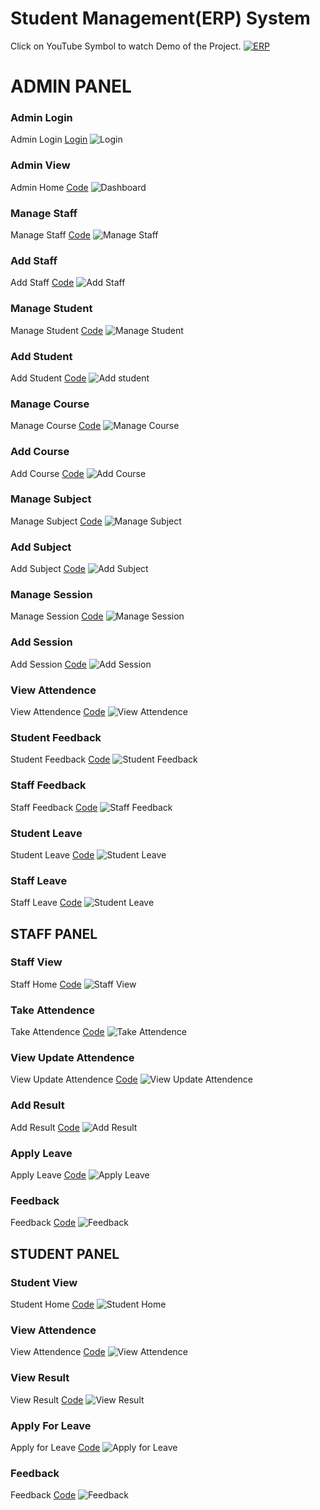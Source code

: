 # Student Management(ERP) System
Click on YouTube Symbol to watch Demo of the Project.
[![ERP](https://github.com/imakash28/Student-Management-ERP-System/blob/main/Student%20Management%20System%20Project%20In%20Django%20Source%20Code/media/Youtube.jpeg?raw=true)](https://youtu.be/4R0jwUYOc6s"Demo")


# ADMIN PANEL

### Admin Login
Admin Login [Login](https://github.com/imakash28/Student-Management-ERP-System/blob/main/Student%20Management%20System%20Project%20In%20Django%20Source%20Code/student_management_app/LoginCheckMiddleWare.py#L6)
![Login](https://github.com/imakash28/Student-Management-ERP-System/blob/main/Student%20Management%20System%20Project%20In%20Django%20Source%20Code/media/Admin%20Snapshots/Login.jpeg?raw=true)

### Admin View
Admin Home [Code](https://github.com/imakash28/Student-Management-ERP-System/blob/main/Student%20Management%20System%20Project%20In%20Django%20Source%20Code/student_management_app/HodViews.py)
![Dashboard](https://github.com/imakash28/Student-Management-ERP-System/blob/main/Student%20Management%20System%20Project%20In%20Django%20Source%20Code/media/Admin%20Snapshots/Admin%20Dashboard.jpeg?raw=true)

### Manage Staff
Manage Staff [Code](https://github.com/imakash28/Student-Management-ERP-System/blob/main/Student%20Management%20System%20Project%20In%20Django%20Source%20Code/student_management_app/HodViews.py#L119)
![Manage Staff](https://github.com/imakash28/Student-Management-ERP-System/blob/main/Student%20Management%20System%20Project%20In%20Django%20Source%20Code/media/Admin%20Snapshots/Manage%20Staff.jpeg?raw=true)

### Add Staff
Add Staff [Code](https://github.com/imakash28/Student-Management-ERP-System/blob/main/Student%20Management%20System%20Project%20In%20Django%20Source%20Code/student_management_app/HodViews.py#L91)
![Add Staff](https://github.com/imakash28/Student-Management-ERP-System/blob/main/Student%20Management%20System%20Project%20In%20Django%20Source%20Code/media/Admin%20Snapshots/Add%20Staff.jpeg?raw=true)

### Manage Student
Manage Student [Code](https://github.com/imakash28/Student-Management-ERP-System/blob/main/Student%20Management%20System%20Project%20In%20Django%20Source%20Code/student_management_app/HodViews.py#L385)
![Manage Student](https://github.com/imakash28/Student-Management-ERP-System/blob/main/Student%20Management%20System%20Project%20In%20Django%20Source%20Code/media/Admin%20Snapshots/Manage%20Student.jpeg?raw=true)

### Add Student
Add Student [Code](https://github.com/imakash28/Student-Management-ERP-System/blob/main/Student%20Management%20System%20Project%20In%20Django%20Source%20Code/student_management_app/HodViews.py#L323)
![Add student](https://github.com/imakash28/Student-Management-ERP-System/blob/main/Student%20Management%20System%20Project%20In%20Django%20Source%20Code/media/Admin%20Snapshots/Add%20Student.jpeg?raw=true)

### Manage Course
Manage Course [Code](https://github.com/imakash28/Student-Management-ERP-System/blob/main/Student%20Management%20System%20Project%20In%20Django%20Source%20Code/student_management_app/HodViews.py#L204)
![Manage Course](https://github.com/imakash28/Student-Management-ERP-System/blob/main/Student%20Management%20System%20Project%20In%20Django%20Source%20Code/media/Admin%20Snapshots/Manage%20Course.jpeg?raw=true)

### Add Course
Add Course [Code](https://github.com/imakash28/Student-Management-ERP-System/blob/main/Student%20Management%20System%20Project%20In%20Django%20Source%20Code/student_management_app/HodViews.py#L184)
![Add Course](https://github.com/imakash28/Student-Management-ERP-System/blob/main/Student%20Management%20System%20Project%20In%20Django%20Source%20Code/media/Admin%20Snapshots/Add%20course.jpeg?raw=true)

### Manage Subject
Manage Subject [Code](https://github.com/imakash28/Student-Management-ERP-System/blob/main/Student%20Management%20System%20Project%20In%20Django%20Source%20Code/student_management_app/HodViews.py#L527)
![Manage Subject](https://github.com/imakash28/Student-Management-ERP-System/blob/main/Student%20Management%20System%20Project%20In%20Django%20Source%20Code/media/Admin%20Snapshots/Manage%20subject.jpeg?raw=true)

### Add Subject
Add Subject [Code](https://github.com/imakash28/Student-Management-ERP-System/blob/main/Student%20Management%20System%20Project%20In%20Django%20Source%20Code/student_management_app/HodViews.py#L493)
![Add Subject](https://github.com/imakash28/Student-Management-ERP-System/blob/main/Student%20Management%20System%20Project%20In%20Django%20Source%20Code/media/Admin%20Snapshots/Add%20subject.jpeg?raw=true)

### Manage Session
Manage Session [Code](https://github.com/imakash28/Student-Management-ERP-System/blob/main/Student%20Management%20System%20Project%20In%20Django%20Source%20Code/student_management_app/HodViews.py#L252)
![Manage Session](https://github.com/imakash28/Student-Management-ERP-System/blob/main/Student%20Management%20System%20Project%20In%20Django%20Source%20Code/media/Admin%20Snapshots/Manage%20session.jpeg?raw=true)

### Add Session
Add Session [Code](https://github.com/imakash28/Student-Management-ERP-System/blob/main/Student%20Management%20System%20Project%20In%20Django%20Source%20Code/student_management_app/HodViews.py#L260)
![Add Session](https://github.com/imakash28/Student-Management-ERP-System/blob/main/Student%20Management%20System%20Project%20In%20Django%20Source%20Code/media/Admin%20Snapshots/Add%20session%20year.jpeg?raw=true)

### View Attendence
View Attendence [Code](https://github.com/imakash28/Student-Management-ERP-System/blob/main/Student%20Management%20System%20Project%20In%20Django%20Source%20Code/student_management_app/HodViews.py#701)
![View Attendence](https://github.com/imakash28/Student-Management-ERP-System/blob/main/Student%20Management%20System%20Project%20In%20Django%20Source%20Code/media/Admin%20Snapshots/View%20Attendence.jpeg?raw=true)

### Student Feedback
Student Feedback [Code](https://github.com/imakash28/Student-Management-ERP-System/blob/main/Student%20Management%20System%20Project%20In%20Django%20Source%20Code/student_management_app/HodViews.py#L612)
![Student Feedback](https://github.com/imakash28/Student-Management-ERP-System/blob/main/Student%20Management%20System%20Project%20In%20Django%20Source%20Code/media/Admin%20Snapshots/Student%20feedback.jpeg?raw=true)

### Staff Feedback
Staff Feedback [Code](https://github.com/imakash28/Student-Management-ERP-System/blob/main/Student%20Management%20System%20Project%20In%20Django%20Source%20Code/student_management_app/HodViews.py#L635)
![Staff Feedback](https://github.com/imakash28/Student-Management-ERP-System/blob/main/Student%20Management%20System%20Project%20In%20Django%20Source%20Code/media/Admin%20Snapshots/Staff%20feedback.jpeg?raw=true)

### Student Leave
Student Leave [Code](https://github.com/imakash28/Student-Management-ERP-System/blob/main/Student%20Management%20System%20Project%20In%20Django%20Source%20Code/student_management_app/HodViews.py#L658)
![Student Leave](https://github.com/imakash28/Student-Management-ERP-System/blob/main/Student%20Management%20System%20Project%20In%20Django%20Source%20Code/media/Admin%20Snapshots/Leave%20Applied%20by%20student.jpeg?raw=true)

### Staff Leave
Staff Leave [Code](https://github.com/imakash28/Student-Management-ERP-System/blob/main/Student%20Management%20System%20Project%20In%20Django%20Source%20Code/student_management_app/HodViews.py#L679)
![Student Leave](https://github.com/imakash28/Student-Management-ERP-System/blob/main/Student%20Management%20System%20Project%20In%20Django%20Source%20Code/media/Admin%20Snapshots/Leave%20applied%20by%20staff.jpeg?raw=true)



## STAFF PANEL

### Staff View
Staff Home [Code](https://github.com/imakash28/Student-Management-ERP-System/blob/main/Student%20Management%20System%20Project%20In%20Django%20Source%20Code/student_management_app/StaffViews.py)
![Staff View](https://github.com/imakash28/Student-Management-ERP-System/blob/main/Student%20Management%20System%20Project%20In%20Django%20Source%20Code/media/Staff%20Snapshots/Teacher%20Dashboard.jpeg?raw=true)

### Take Attendence
Take Attendence [Code](https://github.com/imakash28/Student-Management-ERP-System/blob/main/Student%20Management%20System%20Project%20In%20Django%20Source%20Code/student_management_app/StaffViews.py#L72)
![Take Attendence](https://github.com/imakash28/Student-Management-ERP-System/blob/main/Student%20Management%20System%20Project%20In%20Django%20Source%20Code/media/Staff%20Snapshots/Take%20Attendence.jpeg?raw=true)

### View Update Attendence
View Update Attendence [Code](https://github.com/imakash28/Student-Management-ERP-System/blob/main/Student%20Management%20System%20Project%20In%20Django%20Source%20Code/student_management_app/StaffViews.py#L165)
![View Update Attendence](https://github.com/imakash28/Student-Management-ERP-System/blob/main/Student%20Management%20System%20Project%20In%20Django%20Source%20Code/media/Staff%20Snapshots/View%20update%20Attendence.jpeg?raw=true)

### Add Result
Add Result [Code](https://github.com/imakash28/Student-Management-ERP-System/blob/main/Student%20Management%20System%20Project%20In%20Django%20Source%20Code/student_management_app/StaffViews.py#L315)
![Add Result](https://github.com/imakash28/Student-Management-ERP-System/blob/main/Student%20Management%20System%20Project%20In%20Django%20Source%20Code/media/Staff%20Snapshots/Add%20Result.jpeg?raw=true)

### Apply Leave
Apply Leave [Code](https://github.com/imakash28/Student-Management-ERP-System/blob/main/Student%20Management%20System%20Project%20In%20Django%20Source%20Code/student_management_app/StaffViews.py#L82)
![Apply Leave](https://github.com/imakash28/Student-Management-ERP-System/blob/main/Student%20Management%20System%20Project%20In%20Django%20Source%20Code/media/Staff%20Snapshots/Leave%20Report%20and%20Apply%20for%20leave.jpeg?raw=true)

### Feedback
Feedback [Code](https://github.com/imakash28/Student-Management-ERP-System/blob/main/Student%20Management%20System%20Project%20In%20Django%20Source%20Code/student_management_app/StaffViews.py#L110)
![Feedback](https://github.com/imakash28/Student-Management-ERP-System/blob/main/Student%20Management%20System%20Project%20In%20Django%20Source%20Code/media/Staff%20Snapshots/Feedback%20Message.jpeg?raw=true)



## STUDENT PANEL

### Student View
Student Home [Code](https://github.com/imakash28/Student-Management-ERP-System/blob/main/Student%20Management%20System%20Project%20In%20Django%20Source%20Code/student_management_app/StudentViews.py)
![Student Home](https://github.com/imakash28/Student-Management-ERP-System/blob/main/Student%20Management%20System%20Project%20In%20Django%20Source%20Code/media/Student%20Snapshots/Student%20Dashboard.jpeg?raw=true)

### View Attendence
View Attendence [Code](https://github.com/imakash28/Student-Management-ERP-System/blob/main/Student%20Management%20System%20Project%20In%20Django%20Source%20Code/student_management_app/StudentViews.py#L44)
![View Attendence](https://github.com/imakash28/Student-Management-ERP-System/blob/main/Student%20Management%20System%20Project%20In%20Django%20Source%20Code/media/Student%20Snapshots/View%20attendence%20Data.jpeg?raw=true)

### View Result
View Result [Code](https://github.com/imakash28/Student-Management-ERP-System/blob/main/Student%20Management%20System%20Project%20In%20Django%20Source%20Code/student_management_app/StudentViews.py#L189)
![View Result](https://github.com/imakash28/Student-Management-ERP-System/blob/main/Student%20Management%20System%20Project%20In%20Django%20Source%20Code/media/Student%20Snapshots/View%20Result.jpeg?raw=true)

### Apply For Leave
Apply for Leave [Code](https://github.com/imakash28/Student-Management-ERP-System/blob/main/Student%20Management%20System%20Project%20In%20Django%20Source%20Code/student_management_app/StudentViews.py#L94)
![Apply for Leave](https://github.com/imakash28/Student-Management-ERP-System/blob/main/Student%20Management%20System%20Project%20In%20Django%20Source%20Code/media/Student%20Snapshots/Leave%20Report%20and%20Apply%20for%20leave.jpeg?raw=true)

### Feedback
Feedback [Code](https://github.com/imakash28/Student-Management-ERP-System/blob/main/Student%20Management%20System%20Project%20In%20Django%20Source%20Code/student_management_app/StudentViews.py#L122)
![Feedback](https://github.com/imakash28/Student-Management-ERP-System/blob/main/Student%20Management%20System%20Project%20In%20Django%20Source%20Code/media/Student%20Snapshots/Feedback%20Message.jpeg?raw=true)
